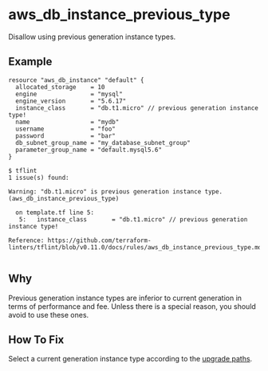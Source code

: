 # aws_db_instance_previous_type

Disallow using previous generation instance types.

## Example

```hcl
resource "aws_db_instance" "default" {
  allocated_storage    = 10
  engine               = "mysql"
  engine_version       = "5.6.17"
  instance_class       = "db.t1.micro" // previous generation instance type!
  name                 = "mydb"
  username             = "foo"
  password             = "bar"
  db_subnet_group_name = "my_database_subnet_group"
  parameter_group_name = "default.mysql5.6"
}
```

```
$ tflint
1 issue(s) found:

Warning: "db.t1.micro" is previous generation instance type. (aws_db_instance_previous_type)

  on template.tf line 5:
   5:   instance_class       = "db.t1.micro" // previous generation instance type!

Reference: https://github.com/terraform-linters/tflint/blob/v0.11.0/docs/rules/aws_db_instance_previous_type.md
 
```

## Why

Previous generation instance types are inferior to current generation in terms of performance and fee. Unless there is a special reason, you should avoid to use these ones.

## How To Fix

Select a current generation instance type according to the [upgrade paths](https://aws.amazon.com/rds/previous-generation/).

